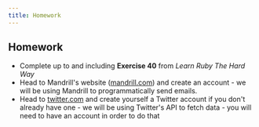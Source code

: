 ```yaml
---
title: Homework
---
```


## Homework
- Complete up to and including **Exercise 40** from *Learn Ruby The Hard Way*
- Head to Mandrill's website ([mandrill.com](http://mandrill.com)) and create an account - we will be using Mandrill to programmatically send emails.
- Head to [twitter.com](https://twitter.com) and create yourself a Twitter account if you don't already have one - we will be using Twitter's API to fetch data - you will need to have an account in order to do that
